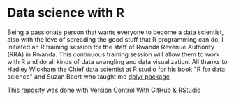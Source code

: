 # Data science with R

Being a passionate person that wants everyone to become a data scientist, also with the love of spreading the good stuff that R programming can do, I initiated an R training session for the staff of Rwanda Revenue Authority (RRA) in Rwanda. This continuous training session will allow them to work with R and do all kinds of data wrangling and data visualization. All thanks to Hadley Wickham the Chief data scientist at R studio for his book "R for data science" and Suzan Baert who taught me [dplyr package](https://suzan.rbind.io/categories/tutorial/)


This reposity was done with Version Control With GitHub & RStudio


